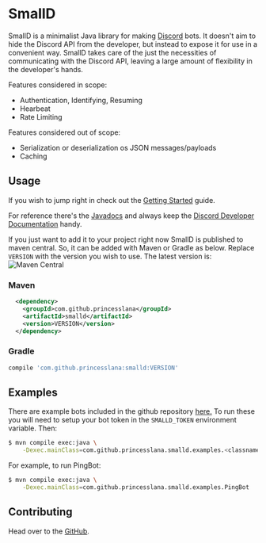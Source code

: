 # SmallD

SmallD is a minimalist Java library for making [Discord](https://discordapp.com) bots.
It doesn't aim to hide the Discord API from the developer, but instead to expose it for
use in a convenient way.
SmallD takes care of the just the necessities of communicating with the Discord API, leaving
a large amount of flexibility in the developer's hands.

Features considered in scope:

* Authentication, Identifying, Resuming
* Hearbeat
* Rate Limiting

Features considered out of scope:

* Serialization or deserialization os JSON messages/payloads
* Caching


## Usage

If you wish to jump right in check out the [Getting Started](getting_started.md) guide.

For reference there's the [Javadocs](https://www.javadoc.io/doc/com.github.princesslana/smalld) and
always keep the [Discord Developer Documentation](https://discordapp.com/developers/docs/intro) handy.

If you just want to add it to your project right now SmallD is published to maven central.
So, it can be added with Maven or Gradle as below.
Replace `VERSION` with the version you wish to use.
The latest version is: ![Maven Central](https://img.shields.io/maven-central/v/com.github.princesslana/smalld.svg)

### Maven

```xml
  <dependency>
    <groupId>com.github.princesslana</groupId>
    <artifactId>smalld</artifactId>
    <version>VERSION</version>
  </dependency>
```

### Gradle

```groovy
compile 'com.github.princesslana:smalld:VERSION'
```

## Examples

There are example bots included in the github repository
[here.](https://github.com/princesslana/smalld/tree/master/src/main/java/com/github/princesslana/smalld/examples)
To run these you will need to setup your bot token in the `SMALLD_TOKEN` environment variable.
Then:

```bash
$ mvn compile exec:java \
    -Dexec.mainClass=com.github.princesslana.smalld.examples.<classname>
```

For example, to run PingBot:

```bash
$ mvn compile exec:java \
    -Dexec.mainClass=com.github.princesslana.smalld.examples.PingBot
```

## Contributing

Head over to the [GitHub](https://github.com/princesslana/smalld).
